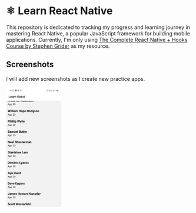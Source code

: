 # ⚛️ Learn React Native

This repository is dedicated to tracking my progress and learning journey in mastering React Native, a popular JavaScript framework for building mobile applications. Currently, I'm only using [The Complete React Native + Hooks Course by Stephen Grider](https://www.udemy.com/course/the-complete-react-native-and-redux-course) as my resource.

## Screenshots

I will add new screenshots as I create new practice apps.

<img src="screenshots/01.jpg" alt="list" width="150"> 